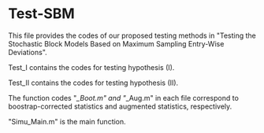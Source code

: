 # Test-SBM
This file provides the codes of our proposed testing methods in "Testing the Stochastic Block Models Based on Maximum Sampling Entry-Wise Deviations".

Test_I contains the codes for testing hypothesis (I).

Test_II contains the codes for testing hypothesis (II).

The function codes "*_Boot.m" and "*_Aug.m" in each file correspond to boostrap-corrected statistics and augmented statistics, respectively.

"Simu_Main.m" is the main function.
